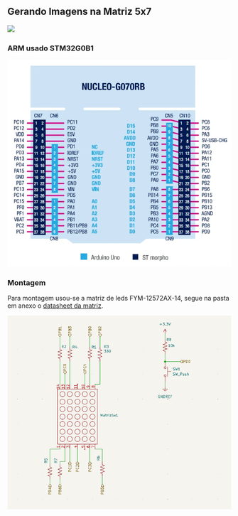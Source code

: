 <h2>Gerando Imagens na Matriz 5x7</h2>
<a href="main.c"><img src="https://img.shields.io/badge/Codigo%20Disponivel%20Aqui-8A2BE2"></a>
<h3>ARM usado STM32G0B1</h3>
<img src="../source/NUCLEO-G070RB_pinout.png">
<h3>Montagem</h3>
<p>Para montagem usou-se a matriz de leds FYM-12572AX-14, segue na pasta em anexo o <a href="FYM-12572AX-00.PDF">datasheet da matriz</a>.</p>
<img src="Referencia.png">

